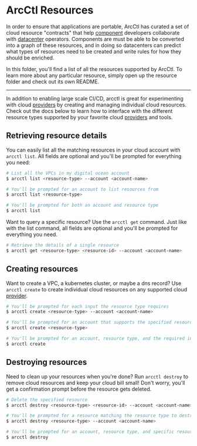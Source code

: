 # ArcCtl Resources

In order to ensure that applications are portable, ArcCtl has curated a set of
cloud resource "contracts" that help [component](../components/) developers collaborate with
[datacenter](../datacenters/) operators. Components are must be able to be converted
into a graph of these resources, and in doing so datacenters can predict what types of
resources need to be created and write rules for how they should be enriched.

In this folder, you'll find a list of all the resources supported by ArcCtl. To learn more
about any particular resource, simply open up the resource folder and check out its
own README.

---

In addition to enabling large scale CI/CD, arcctl is great for experimenting with cloud
[providers](../%40providers/) by creating and managing individual cloud resources. Check out
the docs below to learn how to interface with the different resource types supported by your
favorite cloud [providers](../%40providers/) and tools.

## Retrieving resource details

You can easily list all the matching resources in your cloud account with `arcctl list`.
All fields are optional and you'll be prompted for everything you need:

```sh
# List all the VPCs in my digital ocean account
$ arcctl list <resource-type> --account <account-name>

# You'll be prompted for an account to list resources from
$ arcctl list <resource-type>

# You'll be prompted for both an account and resource type
$ arcctl list
```

Want to query a specific resource? Use the `arcctl get` command. Just like with the list
command, all fields are optional and you'll be prompted for everything you need.

```sh
# Retrieve the details of a single resource
$ arcctl get <resource-type> <resource-id> --account <account-name>
```

## Creating resources

Want to create a VPC, a kubernetes cluster, or maybe a dns record? Use `arcctl create`
to create individual cloud resources on any supported cloud [provider](../%40providers/).

```sh
# You'll be prompted for each input the resource type requires
$ arcctl create <resource-type> --account <account-name>

# You'll be prompted for an account that supports the specified resource type
$ arcctl create <resource-type>

# You'll be prompted for an account, resource type, and the required inputs for creating the resource
$ arcctl create
```

## Destroying resources

Need to clean up your resources when you're done? Run `arcctl destroy` to remove cloud resources
and keep your cloud bill small! Don't worry, you'll get a confirmation prompt before the
resource gets deleted.

```sh
# Delete the specified resource
$ arcctl destroy <resource-type> <resource-id> --account <account-name>

# You'll be prompted for a resource matching the resource type to destroy
$ arcctl destroy <resource-type> --account <account-name>

# You'll be prompted for an account, resource type, and specific resource to destroy
$ arcctl destroy
```
